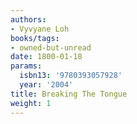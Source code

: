 ```yaml
---
authors:
- Vyvyane Loh
books/tags:
- owned-but-unread
date: 1800-01-18
params:
  isbn13: '9780393057928'
  year: '2004'
title: Breaking The Tongue
weight: 1
---
```



<!--more-->